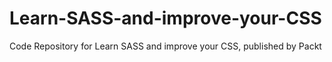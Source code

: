 # Learn-SASS-and-improve-your-CSS
Code Repository for Learn SASS and improve your CSS, published by Packt
